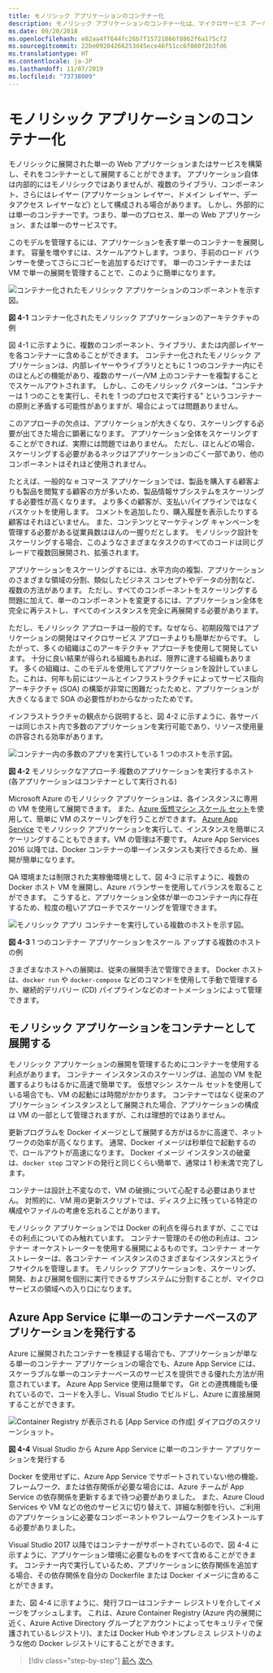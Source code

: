 ```yaml
---
title: モノリシック アプリケーションのコンテナー化
description: モノリシック アプリケーションのコンテナー化は、マイクロサービス アーキテクチャからすべての利点を得ることはありませんが、すぐに提供できる重要な展開の利点があります。
ms.date: 09/20/2018
ms.openlocfilehash: e02aa4ff644fc26b7f15721866f8862f6a175cf2
ms.sourcegitcommit: 22be09204266253d45ece46f51cc6f080f2b3fd6
ms.translationtype: HT
ms.contentlocale: ja-JP
ms.lasthandoff: 11/07/2019
ms.locfileid: "73738009"
---
```

# <a name="containerizing-monolithic-applications"></a>モノリシック アプリケーションのコンテナー化

モノリシックに展開された単一の Web アプリケーションまたはサービスを構築し、それをコンテナーとして展開することができます。 アプリケーション自体は内部的にはモノリシックではありませんが、複数のライブラリ、コンポーネント、さらにはレイヤー (アプリケーション レイヤー、ドメイン レイヤー、データアクセス レイヤーなど) として構成される場合があります。 しかし、外部的には単一のコンテナーです。つまり、単一のプロセス、単一の Web アプリケーション、または単一のサービスです。

このモデルを管理するには、アプリケーションを表す単一のコンテナーを展開します。 容量を増やすには、スケールアウトします。つまり、手前のロード バランサーを使ってさらにコピーを追加するだけです。 単一のコンテナーまたは VM で単一の展開を管理することで、このように簡単になります。

![コンテナー化されたモノリシック アプリケーションのコンポーネントを示す図。](./media/containerize-monolithic-applications/monolithic-containerized-application.png)

**図 4-1** コンテナー化されたモノリシック アプリケーションのアーキテクチャの例

図 4-1 に示すように、複数のコンポーネント、ライブラリ、または内部レイヤーを各コンテナーに含めることができます。 コンテナー化されたモノリシック アプリケーションは、内部レイヤーやライブラリとともに 1 つのコンテナー内にそのほとんどの機能があり、複数のサーバー/VM 上のコンテナーを複製することでスケールアウトされます。 しかし、このモノリシック パターンは、"コンテナーは 1 つのことを実行し、それを 1 つのプロセスで実行する" というコンテナーの原則と矛盾する可能性がありますが、場合によっては問題ありません。

このアプローチの欠点は、アプリケーションが大きくなり、スケーリングする必要が出てきた場合に顕著になります。 アプリケーション全体をスケーリングすることができれば、実際には問題ではありません。 ただし、ほとんどの場合、スケーリングする必要があるネックはアプリケーションのごく一部であり、他のコンポーネントはそれほど使用されません。

たとえば、一般的な e コマース アプリケーションでは、製品を購入する顧客よりも製品を閲覧する顧客の方が多いため、製品情報サブシステムをスケーリングする必要性が高くなります。 より多くの顧客が、支払いパイプラインではなくバスケットを使用します。 コメントを追加したり、購入履歴を表示したりする顧客はそれほどいません。 また、コンテンツとマーケティング キャンペーンを管理する必要がある従業員数はほんの一握りだとします。 モノリシック設計をスケーリングする場合、このようなさまざまなタスクのすべてのコードは同じグレードで複数回展開され、拡張されます。

アプリケーションをスケーリングするには、水平方向の複製、アプリケーションのさまざまな領域の分割、類似したビジネス コンセプトやデータの分割など、複数の方法があります。 ただし、すべてのコンポーネントをスケーリングする問題に加えて、単一のコンポーネントを変更するには、アプリケーション全体を完全に再テストし、すべてのインスタンスを完全に再展開する必要があります。

ただし、モノリシック アプローチは一般的です。なぜなら、初期段階ではアプリケーションの開発はマイクロサービス アプローチよりも簡単だからです。 したがって、多くの組織はこのアーキテクチャ アプローチを使用して開発しています。 十分に良い結果が得られる組織もあれば、限界に達する組織もあります。 多くの組織は、このモデルを使用してアプリケーションを設計していました。これは、何年も前にはツールとインフラストラクチャによってサービス指向アーキテクチャ (SOA) の構築が非常に困難だったためと、アプリケーションが大きくなるまで SOA の必要性がわからなかったためです。

インフラストラクチャの観点から説明すると、図 4-2 に示すように、各サーバーは同じホスト内で多数のアプリケーションを実行可能であり、リソース使用量の許容される効率があります。

![コンテナー内の多数のアプリを実行している 1 つのホストを示す図。](./media/containerize-monolithic-applications/host-multiple-apps-containers.png)

**図 4-2** モノリシックなアプローチ:複数のアプリケーションを実行するホスト (各アプリケーションはコンテナーとして実行される)

Microsoft Azure のモノリシック アプリケーションは、各インスタンスに専用の VM を使用して展開できます。 また、[Azure 仮想マシン スケール セット](https://azure.microsoft.com/documentation/services/virtual-machine-scale-sets/)を使用して、簡単に VM のスケーリングを行うことができます。 [Azure App Service](https://azure.microsoft.com/services/app-service/) でモノリシック アプリケーションを実行して、インスタンスを簡単にスケーリングすることもできます。VM の管理は不要です。 Azure App Services 2016 以降では、Docker コンテナーの単一インスタンスも実行できるため、展開が簡単になります。

QA 環境または制限された実稼働環境として、図 4-3 に示すように、複数の Docker ホスト VM を展開し、Azure バランサーを使用してバランスを取ることができます。 こうすると、アプリケーション全体が単一のコンテナー内に存在するため、粒度の粗いアプローチでスケーリングを管理できます。

![モノリシック アプリ コンテナーを実行している複数のホストを示す図。](./media/containerize-monolithic-applications/docker-infrastructure-monolithic-application.png)

**図 4-3** 1 つのコンテナー アプリケーションをスケール アップする複数のホストの例

さまざまなホストへの展開は、従来の展開手法で管理できます。 Docker ホストは、`docker run` や `docker-compose` などのコマンドを使用して手動で管理するか、継続的デリバリー (CD) パイプラインなどのオートメーションによって管理できます。

## <a name="deploying-a-monolithic-application-as-a-container"></a>モノリシック アプリケーションをコンテナーとして展開する

モノリシック アプリケーションの展開を管理するためにコンテナーを使用する利点があります。 コンテナー インスタンスのスケーリングは、追加の VM を配置するよりもはるかに高速で簡単です。 仮想マシン スケール セットを使用している場合でも、VM の起動には時間がかかります。 コンテナーではなく従来のアプリケーション インスタンスとして展開された場合、アプリケーションの構成は VM の一部として管理されますが、これは理想的ではありません。

更新プログラムを Docker イメージとして展開する方がはるかに高速で、ネットワークの効率が高くなります。 通常、Docker イメージは秒単位で起動するので、ロールアウトが高速になります。 Docker イメージ インスタンスの破棄は、`docker stop` コマンドの発行と同じくらい簡単で、通常は 1 秒未満で完了します。

コンテナーは設計上不変なので、VM の破損について心配する必要はありません。 対照的に、VM 用の更新スクリプトでは、ディスク上に残っている特定の構成やファイルの考慮を忘れることがあります。

モノリシック アプリケーションでは Docker の利点を得られますが、ここではその利点についてのみ触れています。 コンテナー管理のその他の利点は、コンテナー オーケストレーターを使用する展開によるものです。コンテナー オーケストレーターは、各コンテナー インスタンスのさまざまなインスタンスとライフサイクルを管理します。 モノリシック アプリケーションを、スケーリング、開発、および展開を個別に実行できるサブシステムに分割することが、マイクロサービスの領域への入り口になります。

## <a name="publishing-a-single-container-based-application-to-azure-app-service"></a>Azure App Service に単一のコンテナーベースのアプリケーションを発行する

Azure に展開されたコンテナーを検証する場合でも、アプリケーションが単なる単一のコンテナー アプリケーションの場合でも、Azure App Service には、スケーラブルな単一のコンテナーベースのサービスを提供できる優れた方法が用意されています。 Azure App Service 使用は簡単です。 Git との連携機能も優れているので、コードを入手し、Visual Studio でビルドし、Azure に直接展開することができます。

![Container Registry が表示される [App Service の作成] ダイアログのスクリーンショット。](./media/containerize-monolithic-applications/publish-azure-app-service-container.png)

**図 4-4** Visual Studio から Azure App Service に単一のコンテナー アプリケーションを発行する

Docker を使用せずに、Azure App Service でサポートされていない他の機能、フレームワーク、または依存関係が必要な場合には、Azure チームが App Service の依存関係を更新するまで待つ必要がありました。 また、Azure Cloud Services や VM などの他のサービスに切り替えて、詳細な制御を行い、ご利用のアプリケーションに必要なコンポーネントやフレームワークをインストールする必要がありました。

Visual Studio 2017 以降ではコンテナーがサポートされているので、図 4-4 に示すように、アプリケーション環境に必要なものをすべて含めることができます。 コンテナー内で実行しているため、アプリケーションに依存関係を追加する場合、その依存関係を自分の Dockerfile または Docker イメージに含めることができます。

また、図 4-4 に示すように、発行フローはコンテナー レジストリを介してイメージをプッシュします。 これは、Azure Container Registry (Azure 内の展開に近く、Azure Active Directory グループとアカウントによってセキュリティで保護されているレジストリ)、または Docker Hub やオンプレミス レジストリのような他の Docker レジストリにすることができます。

>[!div class="step-by-step"]
>[前へ](index.md)
>[次へ](docker-application-state-data.md)
